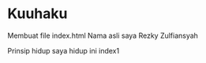 # Kuuhaku
Membuat file index.html
Nama asli saya Rezky Zulfiansyah

Prinsip hidup saya hidup
ini index1
